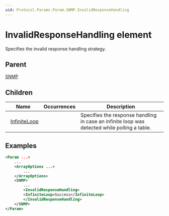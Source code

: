 ```yaml
---
uid: Protocol.Params.Param.SNMP.InvalidResponseHandling
---
```


# InvalidResponseHandling element

<!-- RN 20419 -->

Specifies the invalid response handling strategy.

## Parent

[SNMP](xref:Protocol.Params.Param.SNMP)

## Children

|Name|Occurrences|Description|
|--- |--- |--- |
|&nbsp;&nbsp;[InfiniteLoop](xref:Protocol.Params.Param.SNMP.InvalidResponseHandling.InfiniteLoop)||Specifies the response handling in case an infinite loop was detected while polling a table.|

## Examples

```xml
<Param ...>
    ...
    <ArrayOptions ...>
        ...
    </ArrayOptions>
    <SNMP>
        ...
        <InvalidResponseHandling>
        <InfiniteLoop>Success</InfiniteLoop>
        </InvalidResponseHandling>
    </SNMP>
</Param>
```
